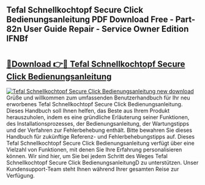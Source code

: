 ## Tefal Schnellkochtopf Secure Click Bedienungsanleitung PDF Download Free - Part-82n User Guide Repair - Service Owner Edition lFNBf

# <h2><a href="http://df5msq.blite.top/?on=Tefal+Schnellkochtopf+Secure+Click+Bedienungsanleitung">🔗Download 👉🔴 Tefal Schnellkochtopf Secure Click Bedienungsanleitung</a></h2>

[![Tefal Schnellkochtopf Secure Click Bedienungsanleitung new download](https://i.imgur.com/lujVjoI.png)](http://df5msq.blite.top/?on=Tefal+Schnellkochtopf+Secure+Click+Bedienungsanleitung)
Grüße und willkommen zum umfassenden Benutzerhandbuch für Ihr neu erworbenes Tefal Schnellkochtopf Secure Click Bedienungsanleitung. Dieses Handbuch soll Ihnen helfen, das Beste aus Ihrem Produkt herauszuholen, indem es eine gründliche Erläuterung seiner Funktionen, des Installationsprozesses, der Bedienungsanleitung, der Wartungstipps und der Verfahren zur Fehlerbehebung enthält. Bitte bewahren Sie dieses Handbuch für zukünftige Referenz- und Fehlerbehebungstipps auf. Dieses Tefal Schnellkochtopf Secure Click Bedienungsanleitung verfügt über eine Vielzahl von Funktionen, mit denen Sie Ihre Erfahrung personalisieren können. Wir sind hier, um Sie bei jedem Schritt des Weges Tefal Schnellkochtopf Secure Click BedienungsanleitungD zu unterstützen. Unser Kundensupport-Team steht Ihnen während Ihrer gesamten Reise zur Verfügung.
